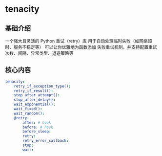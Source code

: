 # tenacity


## 基础介绍

一个强大且灵活的 Python 重试（retry）库
用于自动处理临时失败（如网络超时、服务不稳定等）
可以让你优雅地为函数添加 失败重试机制，并支持配置重试次数、间隔、异常类型、退避策略等

## 核心内容
```yaml
tenacity:
    retry_if_exception_type():
    retry_if_result():
    stop_after_attempt():
    stop_after_delay():
    wait_exponential():
    wait_fixed():
    wait_random():
    @retry:
        after: # hook
        before: # hook
        before_sleep:
        retry:
        retry_error_callback:
        stop:
        wait:
```